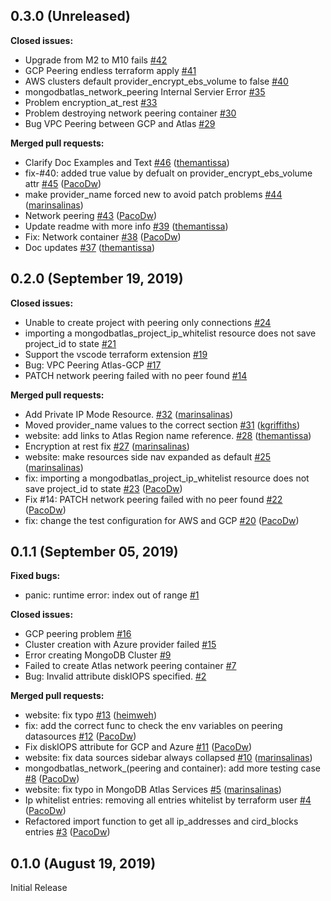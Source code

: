 ## 0.3.0 (Unreleased)

**Closed issues:**

- Upgrade from M2 to M10 fails [\#42](https://github.com/terraform-providers/terraform-provider-mongodbatlas/issues/42)
- GCP Peering endless terraform apply [\#41](https://github.com/terraform-providers/terraform-provider-mongodbatlas/issues/41)
- AWS clusters default provider\_encrypt\_ebs\_volume to false [\#40](https://github.com/terraform-providers/terraform-provider-mongodbatlas/issues/40)
- mongodbatlas\_network\_peering Internal Servier Error [\#35](https://github.com/terraform-providers/terraform-provider-mongodbatlas/issues/35)
- Problem encryption\_at\_rest [\#33](https://github.com/terraform-providers/terraform-provider-mongodbatlas/issues/33)
- Problem destroying network peering container [\#30](https://github.com/terraform-providers/terraform-provider-mongodbatlas/issues/30)
- Bug VPC Peering between GCP and Atlas [\#29](https://github.com/terraform-providers/terraform-provider-mongodbatlas/issues/29)

**Merged pull requests:**

- Clarify Doc Examples and Text [\#46](https://github.com/terraform-providers/terraform-provider-mongodbatlas/pull/46) ([themantissa](https://github.com/themantissa))
- fix-\#40: added true value by defualt on provider\_encrypt\_ebs\_volume attr [\#45](https://github.com/terraform-providers/terraform-provider-mongodbatlas/pull/45) ([PacoDw](https://github.com/PacoDw))
- make provider\_name forced new to avoid patch problems [\#44](https://github.com/terraform-providers/terraform-provider-mongodbatlas/pull/44) ([marinsalinas](https://github.com/marinsalinas))
- Network peering [\#43](https://github.com/terraform-providers/terraform-provider-mongodbatlas/pull/43) ([PacoDw](https://github.com/PacoDw))
- Update readme with more info [\#39](https://github.com/terraform-providers/terraform-provider-mongodbatlas/pull/39) ([themantissa](https://github.com/themantissa))
- Fix: Network container [\#38](https://github.com/terraform-providers/terraform-provider-mongodbatlas/pull/38) ([PacoDw](https://github.com/PacoDw))
- Doc updates [\#37](https://github.com/terraform-providers/terraform-provider-mongodbatlas/pull/37) ([themantissa](https://github.com/themantissa))

## 0.2.0 (September 19, 2019)

**Closed issues:**

- Unable to create project with peering only connections [\#24](https://github.com/terraform-providers/terraform-provider-mongodbatlas/issues/24)
- importing a mongodbatlas\_project\_ip\_whitelist resource does not save project\_id to state [\#21](https://github.com/terraform-providers/terraform-provider-mongodbatlas/issues/21)
- Support the vscode terraform extension [\#19](https://github.com/terraform-providers/terraform-provider-mongodbatlas/issues/19)
- Bug: VPC Peering Atlas-GCP [\#17](https://github.com/terraform-providers/terraform-provider-mongodbatlas/issues/17)
- PATCH network peering failed with no peer found [\#14](https://github.com/terraform-providers/terraform-provider-mongodbatlas/issues/14)

**Merged pull requests:**

- Add Private IP Mode Resource. [\#32](https://github.com/terraform-providers/terraform-provider-mongodbatlas/pull/32) ([marinsalinas](https://github.com/marinsalinas))
- Moved provider\_name values to the correct section [\#31](https://github.com/terraform-providers/terraform-provider-mongodbatlas/pull/31) ([kgriffiths](https://github.com/kgriffiths))
- website: add links to Atlas Region name reference. [\#28](https://github.com/terraform-providers/terraform-provider-mongodbatlas/pull/28) ([themantissa](https://github.com/themantissa))
- Encryption at rest fix [\#27](https://github.com/terraform-providers/terraform-provider-mongodbatlas/pull/27) ([marinsalinas](https://github.com/marinsalinas))
- website: make resources side nav expanded as default [\#25](https://github.com/terraform-providers/terraform-provider-mongodbatlas/pull/25) ([marinsalinas](https://github.com/marinsalinas))
- fix: importing a mongodbatlas\_project\_ip\_whitelist resource does not save project\_id to state [\#23](https://github.com/terraform-providers/terraform-provider-mongodbatlas/pull/23) ([PacoDw](https://github.com/PacoDw))
- Fix \#14: PATCH network peering failed with no peer found [\#22](https://github.com/terraform-providers/terraform-provider-mongodbatlas/pull/22) ([PacoDw](https://github.com/PacoDw))
- fix: change the test configuration for AWS and GCP [\#20](https://github.com/terraform-providers/terraform-provider-mongodbatlas/pull/20) ([PacoDw](https://github.com/PacoDw))


## 0.1.1 (September 05, 2019)

**Fixed bugs:**

- panic: runtime error: index out of range [\#1](https://github.com/terraform-providers/terraform-provider-mongodbatlas/issues/1)

**Closed issues:**

- GCP peering problem [\#16](https://github.com/terraform-providers/terraform-provider-mongodbatlas/issues/16)
- Cluster creation with Azure provider failed [\#15](https://github.com/terraform-providers/terraform-provider-mongodbatlas/issues/15)
- Error creating MongoDB Cluster [\#9](https://github.com/terraform-providers/terraform-provider-mongodbatlas/issues/9)
- Failed to create Atlas network peering container [\#7](https://github.com/terraform-providers/terraform-provider-mongodbatlas/issues/7)
- Bug: Invalid attribute diskIOPS specified. [\#2](https://github.com/terraform-providers/terraform-provider-mongodbatlas/issues/2)

**Merged pull requests:**

- website: fix typo [\#13](https://github.com/terraform-providers/terraform-provider-mongodbatlas/pull/13) ([heimweh](https://github.com/heimweh))
- fix: add the correct func to check the env variables on peering datasources [\#12](https://github.com/terraform-providers/terraform-provider-mongodbatlas/pull/12) ([PacoDw](https://github.com/PacoDw))
- Fix diskIOPS attribute for GCP and Azure [\#11](https://github.com/terraform-providers/terraform-provider-mongodbatlas/pull/11) ([PacoDw](https://github.com/PacoDw))
- website: fix data sources sidebar always collapsed [\#10](https://github.com/terraform-providers/terraform-provider-mongodbatlas/pull/10) ([marinsalinas](https://github.com/marinsalinas))
- mongodbatlas\_network\_\(peering and container\): add more testing case [\#8](https://github.com/terraform-providers/terraform-provider-mongodbatlas/pull/8) ([PacoDw](https://github.com/PacoDw))
- website: fix typo in MongoDB Atlas Services [\#5](https://github.com/terraform-providers/terraform-provider-mongodbatlas/pull/5) ([marinsalinas](https://github.com/marinsalinas))
- Ip whitelist entries: removing all entries whitelist by terraform user [\#4](https://github.com/terraform-providers/terraform-provider-mongodbatlas/pull/4) ([PacoDw](https://github.com/PacoDw))
- Refactored import function to get all ip\_addresses and cird\_blocks entries [\#3](https://github.com/terraform-providers/terraform-provider-mongodbatlas/pull/3) ([PacoDw](https://github.com/PacoDw))


## 0.1.0 (August 19, 2019)

Initial Release

